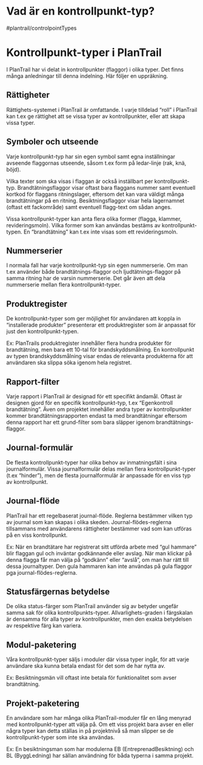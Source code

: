 # Vad är en kontrollpunkt-typ?

#plantrail/controlpointTypes

# Kontrollpunkt-typer i PlanTrail
I PlanTrail har vi delat in kontrollpunkter (flaggor) i olika typer. Det finns många anledningar till denna indelning. Här följer en uppräkning.

## Rättigheter
Rättighets-systemet i PlanTrail är omfattande. I varje tilldelad “roll” i PlanTrail kan t.ex ge rättighet att se vissa typer av kontrollpunkter, eller att skapa vissa typer.

## Symboler och utseende
Varje kontrollpunkt-typ har sin egen symbol samt egna inställningar avseende flaggornas utseende, såsom t.ex form på ledar-linje (rak, knä, böjd). 

Vilka texter som ska visas i flaggan är också inställbart per kontrollpunkt-typ. Brandtätningsflaggor visar oftast bara flaggans nummer samt eventuell kortkod för flaggans ritningslager, eftersom det kan vara väldigt många brandtätningar på en ritning. Besiktningsflaggor visar hela lagernamnet (oftast ett fackområde) samt eventuell flagg-text om sådan anges.

Vissa kontrollpunkt-typer kan anta flera olika former (flagga, klammer, revideringsmoln). Vilka former som kan användas bestäms av kontrollpunkt-typen. En “brandtätning” kan t.ex inte visas som ett revideringsmoln.

## Nummerserier
I normala fall har varje kontrollpunkt-typ sin egen nummerserie. Om man t.ex använder både brandtätnings-flaggor och ljudtätnings-flaggor på samma ritning har de varsin nummerserie. Det går även att dela nummerserie mellan flera kontrollpunkt-typer.

## Produktregister
De kontrollpunkt-typer som ger möjlighet för användaren att koppla in “installerade produkter” presenterar ett produktregister som är anpassat för just den kontrollpunkt-typen. 

Ex: PlanTrails produktregister innehåller flera hundra produkter för brandtätning, men bara ett 10-tal för brandskyddsmålning. En kontrollpunkt av typen brandskyddsmålning visar endas de relevanta produkterna för att användaren ska slippa söka igenom hela registret.

## Rapport-filter
Varje rapport i PlanTrail är designad för ett specifikt ändamål. Oftast är designen gjord för en specifik kontrollpunkt-typ, t.ex “Egenkontroll brandtätning”.  Även om projektet innehåller andra typer av kontrollpunkter kommer brandtätningsrapporten endast ta med brandtätningar eftersom denna rapport har ett grund-filter som bara släpper igenom brandtätnings-flaggor.

## Journal-formulär
De flesta kontrollpunkt-typer har olika behov av inmatningsfält i sina journalformulär. Vissa journalformulär delas mellan flera kontrollpunkt-typer (t.ex “hinder”), men de flesta journalformulär är anpassade för en viss typ av kontrollpunkt.

## Journal-flöde
PlanTrail har ett regelbaserat journal-flöde. Reglerna bestämmer vilken typ av journal som kan skapas i olika skeden. Journal-flödes-reglerna tillsammans med användarens rättigheter bestämmer vad som kan utföras på en viss kontrollpunkt.

Ex: När en brandtätare har registrerat sitt utförda arbete med “gul hammare” blir flaggan gul och inväntar godkännande eller avslag. När man klickar på denna flagga får man välja på “godkänn” eller “avslå”, om man har rätt till dessa journaltyper. Den gula hammaren kan inte användas på gula flaggor pga journal-flödes-reglerna.

## Statusfärgernas betydelse
De olika status-färger som PlanTrail använder sig av betyder ungefär samma sak för olika kontrollpunkts-typer. Allvarlighets-graden i färgskalan är densamma för alla typer av kontrollpunkter, men den exakta betydelsen av respektive färg kan variera.

## Modul-paketering
Våra kontrollpunkt-typer säljs i moduler där vissa typer ingår, för att varje användare ska kunna betala endast för det som de har nytta av. 

Ex: Besiktningsmän vill oftast inte betala för funktionalitet som avser brandtätning.

## Projekt-paketering
En användare som har många olika PlanTrail-moduler får en lång menyrad med kontrollpunkt-typer att välja på. Om ett viss projekt bara avser en eller några typer kan detta ställas in på projektnivå så man slipper se de kontrollpunkt-typer som inte ska användas.

Ex: En besiktningsman som har modulerna EB (EntreprenadBesiktning) och BL (ByggLedning) har sällan användning för båda typerna i samma projekt.
